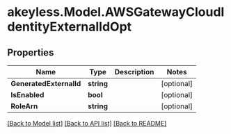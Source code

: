 # akeyless.Model.AWSGatewayCloudIdentityExternalIdOpt

## Properties

Name | Type | Description | Notes
------------ | ------------- | ------------- | -------------
**GeneratedExternalId** | **string** |  | [optional] 
**IsEnabled** | **bool** |  | [optional] 
**RoleArn** | **string** |  | [optional] 

[[Back to Model list]](../README.md#documentation-for-models) [[Back to API list]](../README.md#documentation-for-api-endpoints) [[Back to README]](../README.md)

